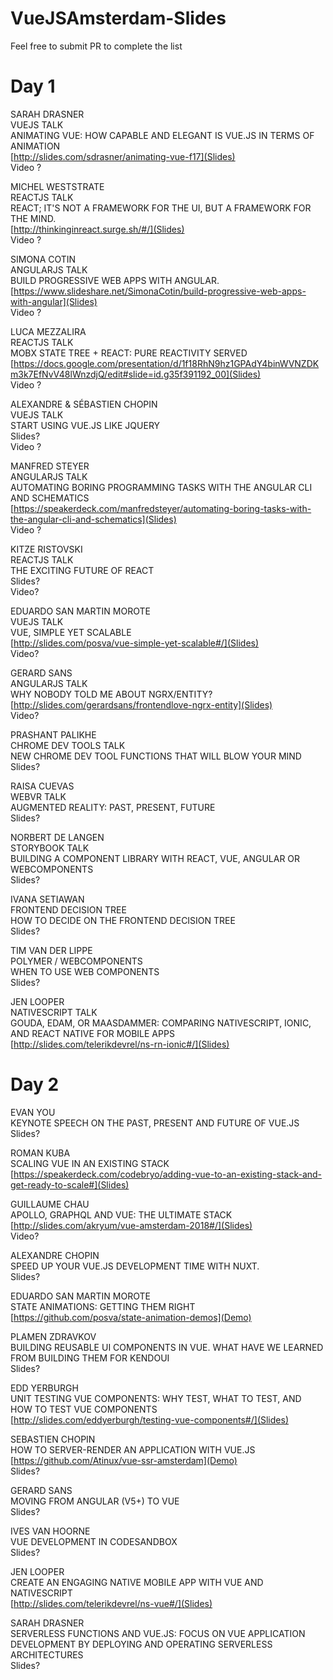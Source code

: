 
# VueJSAmsterdam-Slides

Feel free to submit PR to complete the list

# Day 1

SARAH DRASNER  
VUEJS TALK  
ANIMATING VUE: HOW CAPABLE AND ELEGANT IS VUE.JS IN TERMS OF ANIMATION  
[http://slides.com/sdrasner/animating-vue-f17](Slides)  
Video ?  

MICHEL WESTSTRATE  
REACTJS TALK  
REACT; IT'S NOT A FRAMEWORK FOR THE UI, BUT A FRAMEWORK FOR THE MIND.  
[http://thinkinginreact.surge.sh/#/](Slides)  
Video ?  

SIMONA COTIN  
ANGULARJS TALK  
BUILD PROGRESSIVE WEB APPS WITH ANGULAR.  
[https://www.slideshare.net/SimonaCotin/build-progressive-web-apps-with-angular](Slides)  
Video ?  

LUCA MEZZALIRA  
REACTJS TALK  
MOBX STATE TREE + REACT: PURE REACTIVITY SERVED  
[https://docs.google.com/presentation/d/1f18RhN9hz1GPAdY4binWVNZDKm3k7EfNvV48lWnzdjQ/edit#slide=id.g35f391192_00](Slides)  
Video ?  

ALEXANDRE & SÉBASTIEN CHOPIN  
VUEJS TALK  
START USING VUE.JS LIKE JQUERY  
Slides?  
Video ?  

MANFRED STEYER  
ANGULARJS TALK  
AUTOMATING BORING PROGRAMMING TASKS WITH THE ANGULAR CLI AND SCHEMATICS  
[https://speakerdeck.com/manfredsteyer/automating-boring-tasks-with-the-angular-cli-and-schematics](Slides)  
Video ?  

KITZE RISTOVSKI  
REACTJS TALK  
THE EXCITING FUTURE OF REACT  
Slides?  
Video?  

EDUARDO SAN MARTIN MOROTE  
VUEJS TALK  
VUE, SIMPLE YET SCALABLE  
[http://slides.com/posva/vue-simple-yet-scalable#/](Slides)  
Video?  

GERARD SANS  
ANGULARJS TALK  
WHY NOBODY TOLD ME ABOUT NGRX/ENTITY?  
[http://slides.com/gerardsans/frontendlove-ngrx-entity](Slides)  
Video?  

PRASHANT PALIKHE  
CHROME DEV TOOLS TALK  
NEW CHROME DEV TOOL FUNCTIONS THAT WILL BLOW YOUR MIND  
Slides?  

RAISA CUEVAS  
WEBVR TALK  
AUGMENTED REALITY: PAST, PRESENT, FUTURE  
Slides?  

NORBERT DE LANGEN  
STORYBOOK TALK  
BUILDING A COMPONENT LIBRARY WITH REACT, VUE, ANGULAR OR WEBCOMPONENTS  
Slides?  

IVANA SETIAWAN  
FRONTEND DECISION TREE  
HOW TO DECIDE ON THE FRONTEND DECISION TREE  
Slides?  

TIM VAN DER LIPPE  
POLYMER / WEBCOMPONENTS  
WHEN TO USE WEB COMPONENTS  
Slides?  

JEN LOOPER  
NATIVESCRIPT TALK  
GOUDA, EDAM, OR MAASDAMMER: COMPARING NATIVESCRIPT, IONIC, AND REACT NATIVE FOR MOBILE APPS  
[http://slides.com/telerikdevrel/ns-rn-ionic#/](Slides)

# Day 2

EVAN YOU  
KEYNOTE SPEECH ON THE PAST, PRESENT AND FUTURE OF VUE.JS  
Slides?  

ROMAN KUBA  
SCALING VUE IN AN EXISTING STACK  
[https://speakerdeck.com/codebryo/adding-vue-to-an-existing-stack-and-get-ready-to-scale#](Slides)  

GUILLAUME CHAU  
APOLLO, GRAPHQL AND VUE: THE ULTIMATE STACK  
[http://slides.com/akryum/vue-amsterdam-2018#/](Slides)  
Video?  

ALEXANDRE CHOPIN  
SPEED UP YOUR VUE.JS DEVELOPMENT TIME WITH NUXT.  
Slides?  

EDUARDO SAN MARTIN MOROTE  
STATE ANIMATIONS: GETTING THEM RIGHT  
[https://github.com/posva/state-animation-demos](Demo)  

PLAMEN ZDRAVKOV  
BUILDING REUSABLE UI COMPONENTS IN VUE. WHAT HAVE WE LEARNED FROM BUILDING THEM FOR KENDOUI  
Slides?  

EDD YERBURGH  
UNIT TESTING VUE COMPONENTS: WHY TEST, WHAT TO TEST, AND HOW TO TEST VUE COMPONENTS  
[http://slides.com/eddyerburgh/testing-vue-components#/](Slides)  

SEBASTIEN CHOPIN  
HOW TO SERVER-RENDER AN APPLICATION WITH VUE.JS  
[https://github.com/Atinux/vue-ssr-amsterdam](Demo)  
Slides?  

GERARD SANS  
MOVING FROM ANGULAR (V5+) TO VUE  
Slides?  

IVES VAN HOORNE  
VUE DEVELOPMENT IN CODESANDBOX  
Slides?  

JEN LOOPER  
CREATE AN ENGAGING NATIVE MOBILE APP WITH VUE AND NATIVESCRIPT  
[http://slides.com/telerikdevrel/ns-vue#/](Slides)  

SARAH DRASNER  
SERVERLESS FUNCTIONS AND VUE.JS: FOCUS ON VUE APPLICATION DEVELOPMENT BY DEPLOYING AND OPERATING SERVERLESS ARCHITECTURES  
Slides?  
